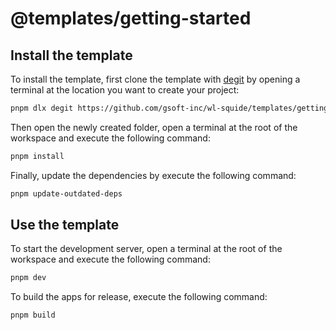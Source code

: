 # @templates/getting-started

## Install the template

To install the template, first clone the template with [degit](https://github.com/Rich-Harris/degit) by opening a terminal at the location you want to create your project:

```bash
pnpm dlx degit https://github.com/gsoft-inc/wl-squide/templates/getting-started
```

Then open the newly created folder, open a terminal at the root of the workspace and execute the following command:

```bash
pnpm install
```

Finally, update the dependencies by execute the following command:

```bash
pnpm update-outdated-deps
```

## Use the template

To start the development server, open a terminal at the root of the workspace and execute the following command:

```bash
pnpm dev
```

To build the apps for release, execute the following command:

```bash
pnpm build
```
